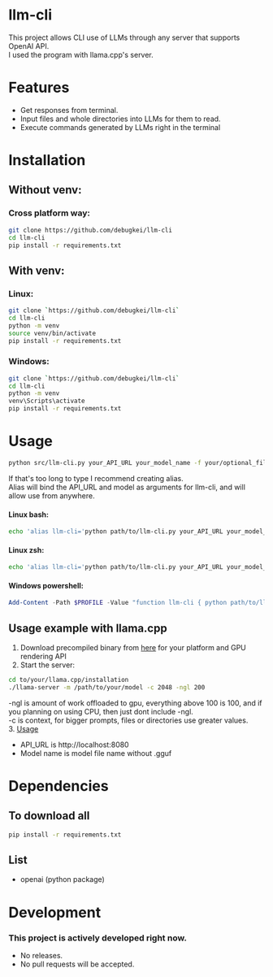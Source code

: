 # llm-cli
This project allows CLI use of LLMs through any server that supports OpenAI API.  
I used the program with llama.cpp's server.  

# Features
* Get responses from terminal.
* Input files and whole directories into LLMs for them to read.
* Execute commands generated by LLMs right in the terminal

# Installation
## Without venv:
### Cross platform way:
```sh
git clone https://github.com/debugkei/llm-cli
cd llm-cli
pip install -r requirements.txt
```
## With venv:
### Linux:
```sh
git clone `https://github.com/debugkei/llm-cli`  
cd llm-cli  
python -m venv  
source venv/bin/activate  
pip install -r requirements.txt  
```
### Windows:
```sh
git clone `https://github.com/debugkei/llm-cli`  
cd llm-cli  
python -m venv  
venv\Scripts\activate  
pip install -r requirements.txt  
```

# Usage
```sh
python src/llm-cli.py your_API_URL your_model_name -f your/optional_file -d your/optional_dir your prompt  
```
If that's too long to type I recommend creating alias.  
Alias will bind the API_URL and model as arguments for llm-cli, and will allow use from anywhere.  
#### Linux bash:
```bash
echo 'alias llm-cli='python path/to/llm-cli.py your_API_URL your_model_name'' >> ~/.bashrc  
```

#### Linux zsh:
```zsh
echo 'alias llm-cli='python path/to/llm-cli.py your_API_URL your_model_name'' >> ~/.zshrc  
```

#### Windows powershell:
```powershell
Add-Content -Path $PROFILE -Value "function llm-cli { python path/to/llm-cli.py your_API_URL your_model_name }"  
```

## Usage example with llama.cpp
1. Download precompiled binary from [here](https://github.com/ggml-org/llama.cpp/releases) for your platform and GPU rendering API
2. Start the server:
```sh
cd to/your/llama.cpp/installation  
./llama-server -m /path/to/your/model -c 2048 -ngl 200  
```
-ngl is amount of work offloaded to gpu, everything above 100 is 100, and if you planning on using CPU, then just dont include -ngl.  
-c is context, for bigger prompts, files or directories use greater values.  
3. [Usage](#usage)
  * API_URL is http://localhost:8080
  * Model name is model file name without .gguf

# Dependencies
## To download all
```sh
pip install -r requirements.txt  
```
## List
* openai (python package)

# Development
### This project is actively developed right now.
* No releases.
* No pull requests will be accepted.
